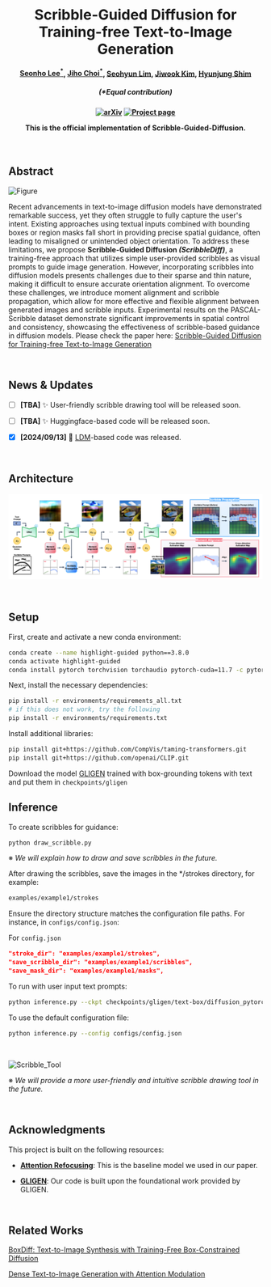 <h1 align="center">
Scribble-Guided Diffusion for<br/>Training-free Text-to-Image Generation
</h1>
<h4 align="center">
<a href="https://scholar.google.co.kr/citations?user=DFKGTG0AAAAJ&hl=en">Seonho Lee<sup>*</sup></a>, <a href="https://scholar.google.co.kr/citations?user=DFKGTG0AAAAJ&hl=en">Jiho Choi<sup>*</sup></a>, <a href="">Seohyun Lim</a>, <a href="https://scholar.google.co.kr/citations?user=i0OKV8wAAAAJ&hl=en">Jiwook Kim</a>, <a href="https://scholar.google.co.kr/citations?user=KB5XZGIAAAAJ&hl=en">Hyunjung Shim</a><br>
</h4>
<h5 align="center">
(*Equal contribution)<br>
</h5>

<h4 align="center">

[![arXiv](https://img.shields.io/badge/arXiv-2409.08026-b31b1b.svg)](https://arxiv.org/abs/2409.08026)
[![Project page](https://img.shields.io/badge/Project-Page-brightgreen)]()

This is the official implementation of **Scribble-Guided-Diffusion**.

</h4>


<br/>

## Abstract

![Figure](./assets/asset_figure.png)

Recent advancements in text-to-image diffusion models have demonstrated remarkable success, yet they often struggle to fully capture the user's intent. Existing approaches using textual inputs combined with bounding boxes or region masks fall short in providing precise spatial guidance, often leading to misaligned or unintended object orientation. To address these limitations, we propose <b>Scribble-Guided Diffusion <i>(ScribbleDiff)</i></b>, a training-free approach that utilizes simple user-provided scribbles as visual prompts to guide image generation. However, incorporating scribbles into diffusion models presents challenges due to their sparse and thin nature, making it difficult to ensure accurate orientation alignment. To overcome these challenges, we introduce moment alignment and scribble propagation, which allow for more effective and flexible alignment between generated images and scribble inputs. Experimental results on the PASCAL-Scribble dataset demonstrate significant improvements in spatial control and consistency, showcasing the effectiveness of scribble-based guidance in diffusion models. Please check the paper here: [Scribble-Guided Diffusion for Training-free Text-to-Image Generation](https://arxiv.org/abs/2409.08026)


<br/>

## News & Updates

- [ ] **[TBA]** ✨ User-friendly scribble drawing tool will be released soon.

- [ ] **[TBA]** ✨ Huggingface-based code will be released soon.

- [x] **[2024/09/13]** 🌟 [LDM](https://github.com/CompVis/latent-diffusion)-based code was released. 

<br/>


## Architecture

![Architecture](./assets/architecture.png)

<br/>

## Setup

First, create and activate a new conda environment:

```bash
conda create --name highlight-guided python==3.8.0
conda activate highlight-guided
conda install pytorch torchvision torchaudio pytorch-cuda=11.7 -c pytorch -c nvidia
```

Next, install the necessary dependencies:

```bash
pip install -r environments/requirements_all.txt
# if this does not work, try the following
pip install -r environments/requirements.txt
```

Install additional libraries:

```bash
pip install git+https://github.com/CompVis/taming-transformers.git
pip install git+https://github.com/openai/CLIP.git
```

Download the model [GLIGEN](https://huggingface.co/gligen/gligen-generation-text-box/blob/main/diffusion_pytorch_model.bin) trained with box-grounding tokens with text and put them in `checkpoints/gligen`



## Inference 

To create scribbles for guidance:
```bash
python draw_scribble.py
```

※ <i>We will explain how to draw and save scribbles in the future.</i>


After drawing the scribbles, save the images in the */strokes directory, for example:

```bash
examples/example1/strokes
```

Ensure the directory structure matches the configuration file paths. For instance, in `configs/config.json`:

For `config.json`

```json
"stroke_dir": "examples/example1/strokes",
"save_scribble_dir": "examples/example1/scribbles",
"save_mask_dir": "examples/example1/masks",
```


To run with user input text prompts:
```bash
python inference.py --ckpt checkpoints/gligen/text-box/diffusion_pytorch_model.bin
```

To use the default configuration file:
```bash
python inference.py --config configs/config.json
```

<br/>

![Scribble_Tool](./assets/scribble_demo.gif)


※ <i>We will provide a more user-friendly and intuitive scribble drawing tool in the future.</i>

<br/>


## Acknowledgments

This project is built on the following resources:

- [**Attention Refocusing**](https://github.com/Attention-Refocusing/attention-refocusing): This is the baseline model we used in our paper.

- [**GLIGEN**](https://github.com/gligen/GLIGEN): Our code is built upon the foundational work provided by GLIGEN. 


<br/>


## Related Works

[BoxDiff: Text-to-Image Synthesis with Training-Free Box-Constrained Diffusion](https://github.com/showlab/BoxDiff)

[Dense Text-to-Image Generation with Attention Modulation](https://github.com/naver-ai/DenseDiffusion)
